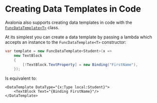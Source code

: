 # Creating Data Templates in Code

Avalonia also supports creating data templates in code with the [`FuncDataTemplate<T>`](http://avaloniaui.net/api/Avalonia.Controls.Templates/FuncDataTemplate_1/) class.

At its simplest you can create a data template by passing a lambda which accepts an instance to the `FuncDataTemplate<T>` constructor:

```csharp
var template = new FuncDataTemplate<Student>(x =>
    new TextBlock
    {
        [!TextBlock.TextProperty] = new Binding("FirstName"),
    });
```

Is equivalent to:

```markup
<DataTemplate DataType="{x:Type local:Student}">
    <TextBlock Text="{Binding FirstName}"/>
</DataTemplate>
```

